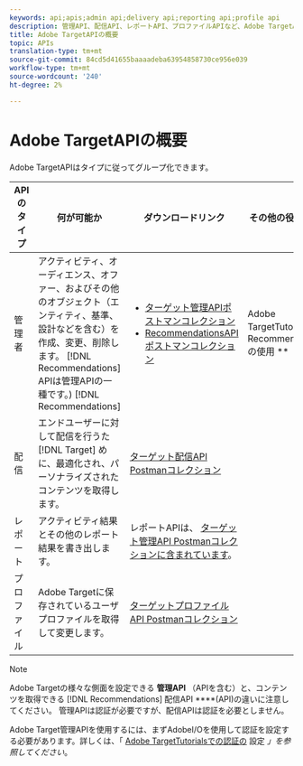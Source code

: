 ```yaml
---
keywords: api;apis;admin api;delivery api;reporting api;profile api
description: 管理API、配信API、レポートAPI、プロファイルAPIなど、Adobe TargetAPIに関する情報です。
title: Adobe TargetAPIの概要
topic: APIs
translation-type: tm+mt
source-git-commit: 84cd5d41655baaaadeba63954858730ce956e039
workflow-type: tm+mt
source-wordcount: '240'
ht-degree: 2%

---
```



# Adobe TargetAPIの概要

Adobe TargetAPIはタイプに従ってグループ化できます。

| API のタイプ | 何が可能か | ダウンロードリンク | その他の役立つリンク |
| --- | --- | --- |--- |
| 管理者 | アクティビティ、オーディエンス、オファー、およびその他のオブジェクト（エンティティ、基準、設計などを含む）を作成、変更、削除します。 [!DNL Recommendations] APIは管理APIの一種です。) [!DNL Recommendations] | <UL><li>[ターゲット管理APIポストマンコレクション](https://developers.adobetarget.com/api/#admin-postman-collection)</li><li>[RecommendationsAPIポストマンコレクション](https://developers.adobetarget.com/api/recommendations/#section/Postman)</li></ul> | [](https://docs.adobe.com/content/help/en/target-learn/recommendations-api-tutorial/recs-api-overview.html) Adobe TargetTutorialsでのRecommendationsAPIの使用 ** |
| 配信 | エンドユーザーに対して配信を行うた [!DNL Target] めに、最適化され、パーソナライズされたコンテンツを取得します。 | [ターゲット配信API Postmanコレクション](https://developers.adobetarget.com/api/delivery-api/#section/Getting-Started/Postman-Collection) |  |
| レポート | アクティビティ結果とその他のレポート結果を書き出します。 | レポートAPIは、 [ターゲット管理API Postmanコレクションに含まれています](https://developers.adobetarget.com/api/#admin-postman-collection)。 |  |
| プロファイル | Adobe Targetに保存されているユーザプロファイルを取得して変更します。 | [ターゲットプロファイルAPI Postmanコレクション](https://developers.adobetarget.com/api/#profiles) |  |

>[!NOTE]
>
>Adobe Targetの様々な側面を設定できる **管理API** （APIを含む）と、コンテンツを取得できる [!DNL Recommendations] 配信API ****(API)の違いに注意してください。 管理APIは認証が必要ですが、配信APIは認証を必要としません。
>
>Adobe Target管理APIを使用するには、まずAdobeI/Oを使用して認証を設定する必要があります。詳しくは、「 [Adobe TargetTutorialsでの認証の](https://docs.adobe.com/content/help/en/target-learn/tutorials/apis/configure-io-target-integration.html) 設定 *」を参照してください*。
